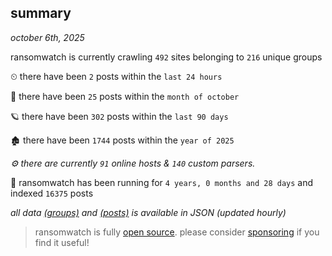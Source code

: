 
## summary
_october 6th, 2025_

ransomwatch is currently crawling `492` sites belonging to `216` unique groups

⏲ there have been `2` posts within the `last 24 hours`

🦈 there have been `25` posts within the `month of october`

🪐 there have been `302` posts within the `last 90 days`

🏚 there have been `1744` posts within the `year of 2025`

_⚙️ there are currently `91` online hosts & `140` custom parsers._

🦕 ransomwatch has been running for `4 years, 0 months and 28 days` and indexed `16375` posts

_all data  [(groups)](http://ransomwhat.telemetry.ltd/groups) and [(posts)](http://ransomwhat.telemetry.ltd/posts) is available in JSON (updated hourly)_

> ransomwatch is fully [open source](https://github.com/joshhighet/ransomwatch#ransomwatch--). please consider [sponsoring](https://github.com/sponsors/joshhighet) if you find it useful!
